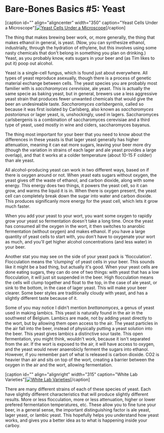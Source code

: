 Bare-Bones Basics #5: Yeast
===========================

\[caption id="" align="aligncenter" width="350" caption="Yeast Cells Under a Microscope"\][![Yeast Cells Under a Microscope](http://2.bp.blogspot.com/_qLiqjk_9vDU/TG7eb0dK0OI/AAAAAAAAAIA/sNHb0p5K150/s1600/budding_yeast1.jpg "Yeast Cells")](http://2.bp.blogspot.com/_qLiqjk_9vDU/TG7eb0dK0OI/AAAAAAAAAIA/sNHb0p5K150/s1600/budding_yeast1.jpg)\[/caption\]

The thing that makes brewing beer work, or, more generally, the thing that makes ethanol in general, is yeast. (Now, you can synthesize ethanol, industrially, through the hydration of ethylene, but this involves using some nasty chemicals that don't belong in something you plan on drinking.) Yeast, as you probably know, eats sugars in your beer and (as Tim likes to put it) poop out alcohol.

Yeast is a single-cell fungus, which is found just about everywhere. All types of yeast reproduce asexually, though there is a process of genetic material exchange between cells. The yeast species you are probably most familier with is _saccharomyces cerevisiae_, ale yeast. This is actually the same specie as baking yeast, but in general, brewers use a less aggressive yeast strain that produces fewer unwanted chemicals that would give the beer an undesireable taste. _Saccharomyces carlsbergenis_, called so because it was first isolated by Carlsberg, also known as _saccharomyces pastorianus_ or lager yeast, is, unshockingly, used in lagers. Saccharomyces carlsbergenis is a combination of saccharomyces cerevisiae and a third type of yeast, used mostly in wine and ciders, saccharomyces bayanus.

The thing most important for your beer that you need to know about the differences in these yeasts is that lager yeast generally has higher attenuation, meaning it can eat more sugars, leaving your beer more dry (though the variation in strains of each lager and ale yeast provides a large overlap), and that it works at a colder temperature (about 10-15 F colder) than ale yeast.

All alcohol-producing yeast can work in two different ways, based on if there is oxygen around or not. When yeast eats sugars without oxygen, the yeast gives off the waste of ethanol, and carbon dioxide, along with some energy. This energy does two things, it powers the yeast cell, so it can grow, and warms the liquid it is in. When there is oxygen present, the yeast cell can completely break down the sugar into water and carbon dioxide. This produces significanly more energy for the yeast cell, which lets it grow much faster.

When you add your yeast to your wort, you want some oxygen to rapidly grow your yeast so fermentation doesn't take a long time. Once the yeast has consumed all the oxygen in the wort, it then switches to anarobic fermentation (without oxygen) and makes ethanol. If you have a large quantity of yeast cells to start with, you don't have to oxygenate your wort as much, and you'll get higher alcohol concentrations (and less water) in your beer.

Another stat you may see on the side of your yeast pack is 'flocculation'. Flocculation means the 'clumping' of yeast cells in your beer. This sounds like it might be a bad thing, but actually it's good. When your yeast cells are done eating sugars, they can do one of two things: with yeast that has a low flocculation, it will just sit suspended in the beer. High flocculation means the cells will clump together and float to the top, in the case of ale yeast, or sink to the bottom, in the case of lager yeast. This will make your beer clearer. Some beer styles are traditionally cloudy with yeast, and has a slightly different taste because of it.

Some of you may notice I didn't mention _brettanomyces_, a genus of yeast used in making lambics. This yeast is naturally found in the air in the southwest of Belgium. Lambics are made, not by adding yeast directly to the wort, but by allowing them open access to the air. The yeast particles in the air fall into the beer, instead of physically putting a yeast solution into the beer. This yeast gives lambics a distinctive sour taste. This open fermentation, you might think, wouldn't work, because it isn't separated from the air. If the wort is exposed to the air, it will have access to oxygen, and the yeast would never anaerobicly ferment the sugars into ethanol. However, if you remember part of what is released is carbon dioxide. CO2 is heavier than air and sits on top of the wort, creating a barrier between the oxygen in the air and the wort, allowing fermentation.

\[caption id="" align="alignright" width="315" caption="White Lab Varieties"\][![White Lab Varieties](http://www.weekendbrewer.com/images/whitelabs.jpg "White Lab Varieties")](http://www.weekendbrewer.com/images/whitelabs.jpg)\[/caption\]

There are many different strains of each of these species of yeast. Each have slightly different characteristics that will produce slightly different results. More or less flocculation, more or less attenuation, higher or lower prefered fermentation temperatures, etc. These allow you to fine tune your beer, in a general sense, the important distinguishing factor is ale yeast, lager yeast, or lambic yeast. This hopefully helps you understand how yeast works, and gives you a better idea as to what is happening inside your carboy.